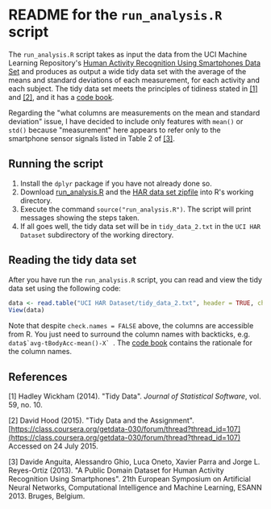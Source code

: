 # README for the `run_analysis.R` script

The `run_analysis.R` script takes as input the data from the UCI Machine
Learning Repository's [Human Activity Recognition Using Smartphones Data
Set](http://archive.ics.uci.edu/ml/datasets/Human+Activity+Recognition+Using+Smartphones)
and produces as output a wide tidy data set with the average of the means and
standard deviations of each measurement, for each activity and each subject. The
tidy data set meets the principles of tidiness stated in [[1]](#ref1) and
[[2]](#ref2), and it has a [code
book](https://github.com/kazarmy/GetAndCleanProject/blob/master/CodeBook.md).

Regarding the "what columns are measurements on the mean and standard deviation"
issue, I have decided to include only features with `mean()` or `std()` because
"measurement" here appears to refer only to the smartphone sensor signals listed
in Table 2 of [[3]](#ref3).

## Running the script

1. Install the `dplyr` package if you have not already done so.
1. Download
   [run_analysis.R](https://raw.githubusercontent.com/kazarmy/GetAndCleanProject/master/run_analysis.R)
   and the [HAR data set
   zipfile](https://d396qusza40orc.cloudfront.net/getdata%2Fprojectfiles%2FUCI%20HAR%20Dataset.zip)
   into R's working directory.
1. Execute the command `source("run_analysis.R")`.  The script will print
   messages showing the steps taken.
1. If all goes well, the tidy data set will be in `tidy_data_2.txt` in the `UCI
   HAR Dataset` subdirectory of the working directory.

## Reading the tidy data set

After you have run the `run_analysis.R` script, you can read and view the tidy
data set using the following code:

```r
data <- read.table("UCI HAR Dataset/tidy_data_2.txt", header = TRUE, check.names = FALSE)
View(data)
```

Note that despite `check.names = FALSE` above, the columns are accessible from
R. You just need to surround the column names with backticks, e.g.
``data$`avg-tBodyAcc-mean()-X` ``. The [code
book](https://github.com/kazarmy/GetAndCleanProject/blob/master/CodeBook.md)
contains the rationale for the column names.

## References

[1] <a name="ref1"></a>Hadley Wickham (2014). "Tidy Data". *Journal of Statistical Software*, vol. 59, no. 10.

[2] <a name="ref2"></a>David Hood (2015). "Tidy Data and the Assignment".
[https://class.coursera.org/getdata-030/forum/thread?thread_id=107](https://class.coursera.org/getdata-030/forum/thread?thread_id=107)
Accessed on 24 July 2015.

[3] <a name="ref3"></a> Davide Anguita, Alessandro Ghio, Luca Oneto, Xavier
Parra and Jorge L. Reyes-Ortiz (2013). "A Public Domain Dataset for Human
Activity Recognition Using Smartphones". 21th European Symposium on Artificial
Neural Networks, Computational Intelligence and Machine Learning, ESANN 2013.
Bruges, Belgium.
